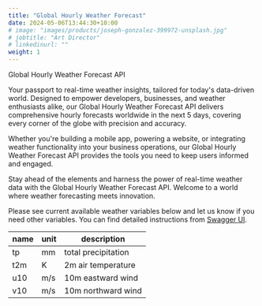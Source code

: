 ```yaml
---
title: "Global Hourly Weather Forecast"
date: 2024-05-06T13:44:30+10:00
# image: "images/products/joseph-gonzalez-399972-unsplash.jpg"
# jobtitle: "Art Director"
# linkedinurl: ""
weight: 1
---
```


Global Hourly Weather Forecast API

Your passport to real-time weather insights, tailored for today's data-driven world. Designed to empower developers, businesses, and weather enthusiasts alike, our Global Hourly Weather Forecast API delivers comprehensive hourly forecasts worldwide in the next 5 days, covering every corner of the globe with precision and accuracy.

Whether you're building a mobile app, powering a website, or integrating weather functionality into your business operations, our Global Hourly Weather Forecast API provides the tools you need to keep users informed and engaged.

Stay ahead of the elements and harness the power of real-time weather data with the Global Hourly Weather Forecast API. Welcome to a world where weather forecasting meets innovation.

Please see current available weather variables below and let us know if you need other variables. You can find detailed instructions from [Swagger UI](https://app.swaggerhub.com/apis-docs/MeasureSpace/weather-api/0.1.0#/forecast/get_global_hourly_weather_forecast_global_hourly_weather_forecast_get).

| name | unit | description         |
| ---- | ---- | ------------------- |
| tp   | mm   | total precipitation |
| t2m  | K    | 2m air temperature  |
| u10  | m/s  | 10m eastward wind   |
| v10  | m/s  | 10m northward wind  |
